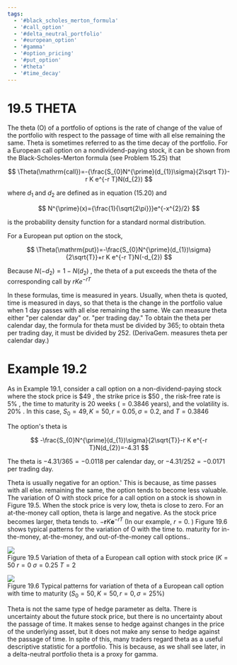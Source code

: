 ```yaml
---
tags:
  - '#black_scholes_merton_formula'
  - '#call_option'
  - '#delta_neutral_portfolio'
  - '#european_option'
  - '#gamma'
  - '#option_pricing'
  - '#put_option'
  - '#theta'
  - '#time_decay'
---
```

# 19.5 THETA  

The theta (O) of a portfolio of options is the rate of change of the value of the portfolio with respect to the passage of time with all else remaining the same. Theta is sometimes referred to as the time decay of the portfolio. For a European call option on a nondividend-paying stock, it can be shown from the Black-Scholes-Merton formula (see Problem 15.25) that  

$$
\Theta(\mathrm{call})=-{\frac{S_{0}N^{\prime}(d_{1})\sigma}{2\sqrt T}}-r K e^{-r T}N(d_{2})
$$  

where $d_{1}$ and $d_{2}$ are defined as in equation (15.20) and  

$$
N^{\prime}(x)={\frac{1}{\sqrt{2\pi}}}e^{-x^{2}/2}
$$  

is the probability density function for a standard normal distribution.  

For a European put option on the stock,  

$$
\Theta(\mathrm{put})=-\frac{S_{0}N^{\prime}(d_{1})\sigma}{2\sqrt{T}}+r K e^{-r T}N(-d_{2})
$$  

Because $N(-d_{2})=1-N(d_{2})$ , the theta of a put exceeds the theta of the corresponding call by $r K e^{-r T}$  

In these formulas, time is measured in years. Usually, when theta is quoted, time is measured in days, so that theta is the change in the portfolio value when 1 day passes with all else remaining the same. We can measure theta either "per calendar day" or. "per trading day." To obtain the theta per calendar day, the formula for theta must be divided by 365; to obtain theta per trading day, it must be divided by 252. (DerivaGem. measures theta per calendar day.)  

# Example 19.2  

As in Example 19.1, consider a call option on a non-dividend-paying stock where the stock price is $\$49$ , the strike price is $\$50$ , the risk-free rate is $5\%$ , the time to maturity is 20 weeks $(=0.3846$ years), and the volatility is. $20\%$ . In this case, $S_{0}=49,K=50,r=0.05,\sigma=0.2,$ and $T=0.3846$  

The option's theta is  

$$
-\frac{S_{0}N^{\prime}(d_{1})\sigma}{2\sqrt{T}}-r K e^{-r T}N(d_{2})=-4.31
$$  

The theta is $-4.31/365=-0.0118$ per calendar day, or $-4.31/252=-0.0171$ per trading day.  

Theta is usually negative for an option.' This is because, as time passes with all else. remaining the same, the option tends to become less valuable. The variation of O with stock price for a call option on a stock is shown in Figure 19.5. When the stock price is very low, theta is close to zero. For an at-the-money call option, theta is large and negative. As the stock price becomes larger, theta tends to. $-\boldsymbol{r}K\boldsymbol{e}^{-{r T}}$ (In our example, $r=0.$ ) Figure 19.6 shows typical patterns for the variation of O with the time to. maturity for in-the-money, at-the-money, and out-of-the-money call options..  

![](images/c358cd5f6ddabb09428a2ebdd72bfbfbfdd7611188987c2c3bb069466b374b3d.jpg)  
Figure 19.5 Variation of theta of a European call option with stock price $(K=50$ $r=0$ $\sigma=0.25$ $T=2$  

![](images/4d871b64e63a20c762953799336320b6ec747f42aea8b5cc8e287ee74f1aad61.jpg)  
Figure 19.6 Typical patterns for variation of theta of a European call option with time to maturity $(S_{0}=50,K=50,r=0,\sigma=25\%)$  

Theta is not the same type of hedge parameter as delta. There is uncertainty about the future stock price, but there is no uncertainty about the passage of time. It makes sense to hedge against changes in the price of the underlying asset, but it does not make any sense to hedge against the passage of time. In spite of this, many traders regard theta as a useful descriptive statistic for a portfolio. This is because, as we shall see later, in a delta-neutral portfolio theta is a proxy for gamma.  
